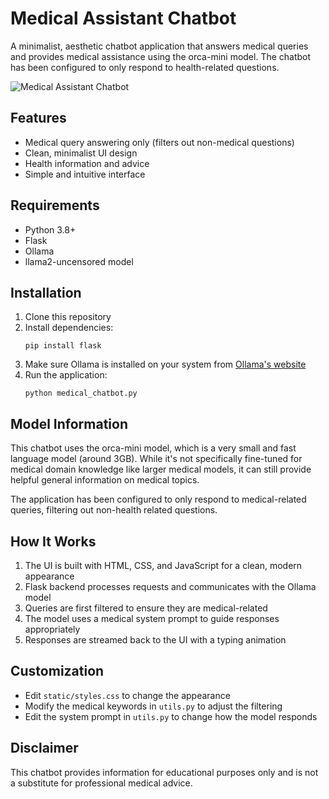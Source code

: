 # Medical Assistant Chatbot

A minimalist, aesthetic chatbot application that answers medical queries and provides medical assistance using the orca-mini model. The chatbot has been configured to only respond to health-related questions.

![Medical Assistant Chatbot](https://via.placeholder.com/800x450.png?text=Medical+Assistant+Chatbot)

## Features

- Medical query answering only (filters out non-medical questions)
- Clean, minimalist UI design
- Health information and advice
- Simple and intuitive interface

## Requirements

- Python 3.8+
- Flask
- Ollama
- llama2-uncensored model

## Installation

1. Clone this repository
2. Install dependencies: 
   ```
   pip install flask
   ```
3. Make sure Ollama is installed on your system from [Ollama's website](https://ollama.com/download)
4. Run the application:
   ```
   python medical_chatbot.py
   ```

## Model Information

This chatbot uses the orca-mini model, which is a very small and fast language model (around 3GB). While it's not specifically fine-tuned for medical domain knowledge like larger medical models, it can still provide helpful general information on medical topics.

The application has been configured to only respond to medical-related queries, filtering out non-health related questions.

## How It Works

1. The UI is built with HTML, CSS, and JavaScript for a clean, modern appearance
2. Flask backend processes requests and communicates with the Ollama model
3. Queries are first filtered to ensure they are medical-related
4. The model uses a medical system prompt to guide responses appropriately
5. Responses are streamed back to the UI with a typing animation

## Customization

- Edit `static/styles.css` to change the appearance
- Modify the medical keywords in `utils.py` to adjust the filtering
- Edit the system prompt in `utils.py` to change how the model responds

## Disclaimer

This chatbot provides information for educational purposes only and is not a substitute for professional medical advice. 